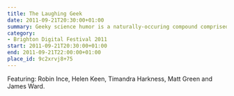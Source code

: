 ```yaml
---
title: The Laughing Geek
date: 2011-09-21T20:30:00+01:00
summary: Geeky science humor is a naturally-occuring compound comprised of elements of stand-up, sceptism and pure pedantry.
category:
- Brighton Digital Festival 2011
start: 2011-09-21T20:30:00+01:00
end: 2011-09-21T22:00:00+01:00
place_id: 9c2xrvj8+75
---
```

Featuring: Robin Ince, Helen Keen, Timandra Harkness, Matt Green and James Ward.
